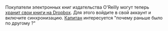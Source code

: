 Покупатели электронных книг издательства O'Reilly могут теперь [хранит свои книги на Dropbox](http://shop.oreilly.com/category/customer-service/dropbox.do). Для этого войдите в свой аккаунт и включите синхронизацию.  [Капитан](http://lurkmore.to/Капитан_Очевидность)  интересуется "почему раньше было по другому ?" 